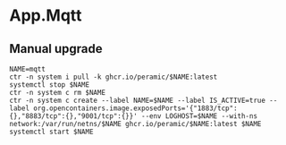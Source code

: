 # App.Mqtt
## Manual upgrade
    NAME=mqtt
    ctr -n system i pull -k ghcr.io/peramic/$NAME:latest
    systemctl stop $NAME
    ctr -n system c rm $NAME
    ctr -n system c create --label NAME=$NAME --label IS_ACTIVE=true --label org.opencontainers.image.exposedPorts='{"1883/tcp":{},"8883/tcp":{},"9001/tcp":{}}' --env LOGHOST=$NAME --with-ns network:/var/run/netns/$NAME ghcr.io/peramic/$NAME:latest $NAME
    systemctl start $NAME
